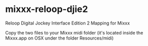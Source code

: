 mixxx-reloop-djie2
==================

Reloop Digital Jockey Interface Edition 2 Mapping for Mixxx

Copy the two files to your Mixxx midi folder (it's located inside the Mixxx.app on OSX under the folder Resources/midi)
